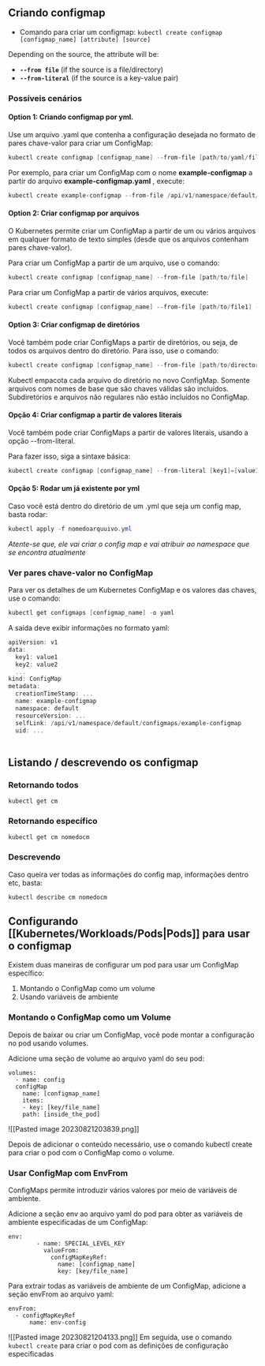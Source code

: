 
## Criando configmap

- Comando para criar um configmap: `kubectl create configmap [configmap_name] [attribute] [source]`

Depending on the source, the attribute will be:

- **`--from file`** (if the source is a file/directory)
- **`--from-literal`** (if the source is a key-value pair)

### Possíveis cenários

#### Option 1: Criando configmap por yml.

Use um arquivo .yaml que contenha a configuração desejada no formato de pares chave-valor para criar um ConfigMap:

```Powershell
kubectl create configmap [configmap_name] --from-file [path/to/yaml/file]
```

Por exemplo, para criar um ConfigMap com o nome **example-configmap** a partir do arquivo **example-configmap.yaml** , execute:

```Powershell
kubectl create example-configmap --from-file /api/v1/namespace/default/configmaps/example-configmap.yaml
```


#### Option 2: Criar configmap por arquivos

O Kubernetes permite criar um ConfigMap a partir de um ou vários arquivos em qualquer formato de texto simples (desde que os arquivos contenham pares chave-valor).

Para criar um ConfigMap a partir de um arquivo, use o comando:

```Powershell
kubectl create configmap [configmap_name] --from-file [path/to/file]
```

Para criar um ConfigMap a partir de vários arquivos, execute:

```Powershell
kubectl create configmap [configmap_name] --from-file [path/to/file1] --from-file [path/to/file2] --from-file [path/to/file3]
```


#### Option 3: Criar configmap de diretórios

Você também pode criar ConfigMaps a partir de diretórios, ou seja, de todos os arquivos dentro do diretório. Para isso, use o comando:
```Powershell
kubectl create configmap [configmap_name] --from-file [path/to/directory]
```

Kubectl empacota cada arquivo do diretório no novo ConfigMap. Somente arquivos com nomes de base que são chaves válidas são incluídos. Subdiretórios e arquivos não regulares não estão incluídos no ConfigMap.


#### Opção 4: Criar configmap a partir de valores literais

Você também pode criar ConfigMaps a partir de valores literais, usando a opção --from-literal.

Para fazer isso, siga a sintaxe básica:

```Powershell
kubectl create configmap [configmap_name] --from-literal [key1]=[value1] --from-literal [key2]=[value]2
```




#### Opção 5: Rodar um já existente por yml 

Caso você está dentro do diretório de um .yml que seja um config map, basta rodar:

```Powershell
kubectl apply -f nomedoarquuivo.yml
```

*Atente-se que, ele vai criar o config map e vai atribuir ao namespace que se encontra atualmente*
### Ver pares chave-valor no ConfigMap

Para ver os detalhes de um Kubernetes ConfigMap e os valores das chaves, use o comando:

```Powershell
kubectl get configmaps [configmap_name] -o yaml
```

A saída deve exibir informações no formato yaml:

```Powershell
apiVersion: v1
data:
  key1: value1
  key2: value2
  ...
kind: ConfigMap
metadata:
  creationTimeStamp: ...
  name: example-configmap
  namespace: default
  resourceVersion: ...
  selfLink: /api/v1/namespace/default/configmaps/example-configmap
  uid: ...
  
```


## Listando / descrevendo os configmap


### Retornando todos

```
kubectl get cm

```

### Retornando específico

```
kubectl get cm nomedocm
```

### Descrevendo

Caso queira ver todas as informações do config map, informações dentro etc, basta:

```
kubectl describe cm nomedocm
```
## Configurando [[Kubernetes/Workloads/Pods|Pods]] para usar o configmap

Existem duas maneiras de configurar um pod para usar um ConfigMap específico:

1. Montando o ConfigMap como um volume
2. Usando variáveis de ambiente


### Montando o ConfigMap como um Volume

Depois de baixar ou criar um ConfigMap, você pode montar a configuração no pod usando volumes.

Adicione uma seção de volume ao arquivo yaml do seu pod:

```
volumes:
  - name: config
  configMap
    name: [configmap_name]
    items:
    - key: [key/file_name]
    path: [inside_the_pod]
```

![[Pasted image 20230821203839.png]]

Depois de adicionar o conteúdo necessário, use o comando kubectl create para criar o pod com o ConfigMap como o volume.


### Usar ConfigMap com EnvFrom

ConfigMaps permite introduzir vários valores por meio de variáveis de ambiente.

Adicione a seção env ao arquivo yaml do pod para obter as variáveis de ambiente especificadas de um ConfigMap:

```
env:
        - name: SPECIAL_LEVEL_KEY
          valueFrom:
            configMapKeyRef:
              name: [configmap_name]
              key: [key/file_name]
```

Para extrair todas as variáveis de ambiente de um ConfigMap, adicione a seção envFrom ao arquivo yaml:

```
envFrom:
  - configMapKeyRef
      name: env-config
```

![[Pasted image 20230821204133.png]]
Em seguida, use o comando `kubectl create` para criar o pod com as definições de configuração especificadas
